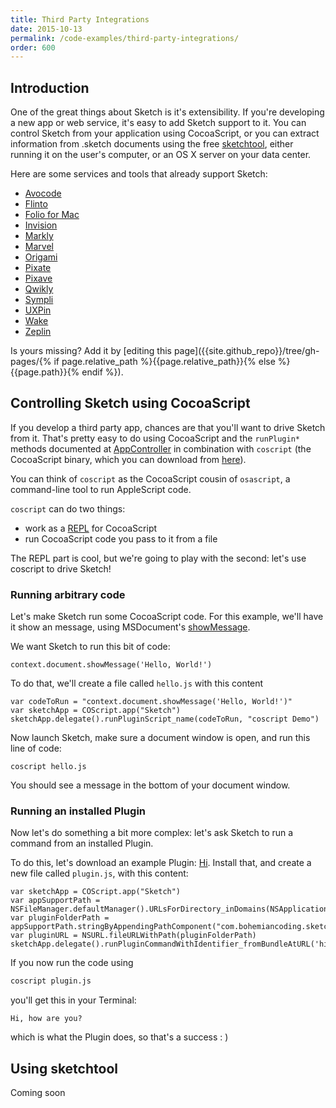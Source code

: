 ```yaml
---
title: Third Party Integrations
date: 2015-10-13
permalink: /code-examples/third-party-integrations/
order: 600
---
```


## Introduction

One of the great things about Sketch is it's extensibility. If you're developing a new app or web service, it's easy to add Sketch support to it. You can control Sketch from your application using CocoaScript, or you can extract information from .sketch documents using the free [sketchtool](http://sketchapp.com/tool/), either running it on the user's computer, or an OS X server on your data center.

Here are some services and tools that already support Sketch:

- [Avocode](http://avocode.com)
- [Flinto](https://www.flinto.com/mac)
- [Folio for Mac](http://folioformac.com)
- [Invision](http://www.invisionapp.com)
- [Markly](http://marklyapp.com)
- [Marvel](https://marvelapp.com)
- [Origami](http://facebook.github.io/origami/)
- [Pixate](http://www.pixate.com)
- [Pixave](http://www.littlehj.com)
- [Qwikly](http://getqwikly.com)
- [Sympli](http://sympli.io)
- [UXPin](http://www.uxpin.com)
- [Wake](https://wake.io)
- [Zeplin](https://zeplin.io)

Is yours missing? Add it by [editing this page]({{site.github_repo}}/tree/gh-pages/{% if page.relative_path %}{{page.relative_path}}{% else %}{{page.path}}{% endif %}).

## Controlling Sketch using CocoaScript

If you develop a third party app, chances are that you'll want to drive Sketch from it. That's pretty easy to do using CocoaScript and the `runPlugin*` methods documented at [AppController](/reference/AppController/) in combination with `coscript` (the CocoaScript binary, which you can download from [here](/downloads/coscript.zip)).

You can think of `coscript` as the CocoaScript cousin of `osascript`, a command-line tool to run AppleScript code.

`coscript` can do two things:

- work as a [REPL](https://en.wikipedia.org/wiki/Read–eval–print_loop) for CocoaScript
- run CocoaScript code you pass to it from a file

The REPL part is cool, but we're going to play with the second: let's use coscript to drive Sketch!


### Running arbitrary code

Let's make Sketch run some CocoaScript code. For this example, we'll have it show an message, using MSDocument's [showMessage](/reference/MSDocument/#showmessage).

We want Sketch to run this bit of code:

```
context.document.showMessage('Hello, World!')
```

To do that, we'll create a file called `hello.js` with this content

```
var codeToRun = "context.document.showMessage('Hello, World!')"
var sketchApp = COScript.app("Sketch")
sketchApp.delegate().runPluginScript_name(codeToRun, "coscript Demo")
```

Now launch Sketch, make sure a document window is open, and run this line of code:

```
coscript hello.js
```

You should see a message in the bottom of your document window.


### Running an installed Plugin

Now let's do something a bit more complex: let's ask Sketch to run a command from an installed Plugin.

To do this, let's download an example Plugin: [Hi](/downloads/plugins/hi.sketchplugin.zip). Install that, and create a new file called `plugin.js`, with this content:

```
var sketchApp = COScript.app("Sketch")
var appSupportPath = NSFileManager.defaultManager().URLsForDirectory_inDomains(NSApplicationSupportDirectory,NSUserDomainMask).firstObject().path()
var pluginFolderPath = appSupportPath.stringByAppendingPathComponent("com.bohemiancoding.sketch3/Plugins/Hi.sketchplugin")
var pluginURL = NSURL.fileURLWithPath(pluginFolderPath)
sketchApp.delegate().runPluginCommandWithIdentifier_fromBundleAtURL('hi',pluginURL)
```

If you now run the code using

```bash
coscript plugin.js
```

you'll get this in your Terminal:

```
Hi, how are you?
```

which is what the Plugin does, so that's a success : )


## Using sketchtool

Coming soon
